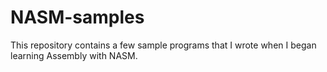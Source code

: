 # NASM-samples
This repository contains a few sample programs that I wrote when I began learning Assembly with NASM.
